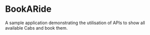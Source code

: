 # BookARide
A sample application demonstrating the utilisation of APIs to show all available Cabs and book them.
